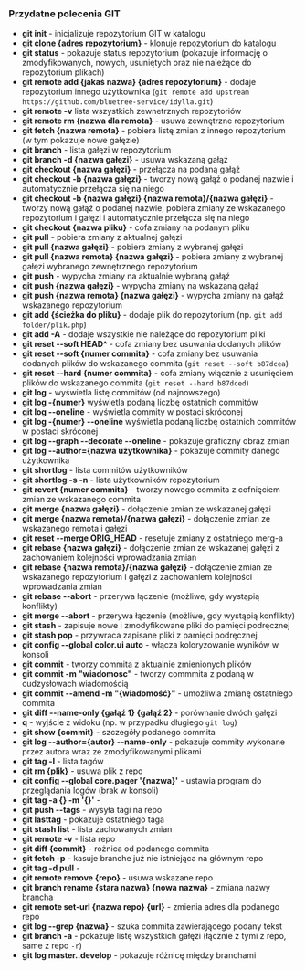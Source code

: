 ### Przydatne polecenia GIT

* **git init** - inicjalizuje repozytorium GIT w katalogu
* **git clone {adres repozytorium}** - klonuje repozytorium do katalogu
* **git status** - pokazuje status repozytorium (pokazuje informację o zmodyfikowanych, nowych, usuniętych oraz nie należące do repozytorium plikach)
* **git remote add {jakaś nazwa} {adres repozytorium}** - dodaje repozytorium innego użytkownika (`git remote add upstream https://github.com/bluetree-service/idylla.git`)
* **git remote -v** lista wszystkich zewnetrznych repozytoriów
* **git remote rm {nazwa dla remota}** - usuwa zewnętrzne repozytorium
* **git fetch {nazwa remota}** - pobiera listę zmian z innego repozytorium (w tym pokazuje nowe gałęzie)
* **git branch** - lista gałęzi w repozytorium
* **git branch -d {nazwa gałęzi}** - usuwa wskazaną gałąź
* **git checkout {nazwa gałęzi}** - przełącza na podaną gałąź
* **git checkout -b {nazwa gałęzi}** - tworzy nową gałąź o podanej nazwie i automatycznie przełącza się na niego
* **git checkout -b {nazwa gałęzi} {nazwa remota}/{nazwa gałęzi}** - tworzy nową gałąź o podanej nazwie, pobiera zmiany ze wskazanego repozytorium i gałęzi i automatycznie przełącza się na niego
* **git checkout {nazwa pliku}** - cofa zmiany na podanym pliku
* **git pull** - pobiera zmiany z aktualnej gałęzi
* **git pull {nazwa gałęzi}** - pobiera zmiany z wybranej gałęzi
* **git pull {nazwa remota} {nazwa gałęzi}** - pobiera zmiany z wybranej gałęzi wybranego zewnętrznego repozytorium
* **git push** - wypycha zmiany na aktualnie wybraną gałąź
* **git push {nazwa gałęzi}** - wypycha zmiany na wskazaną gałąź
* **git push {nazwa remota} {nazwa gałęzi}** - wypycha zmiany na gałąź wskazanego repozytorium
* **git add {ścieżka do pliku}** - dodaje plik do repozytorium (np. `git add folder/plik.php`)
* **git add -A** - dodaje wszystkie nie należące do repozytorium pliki
* **git reset --soft HEAD^** - cofa zmiany bez usuwania dodanych plików
* **git reset --soft {numer commita}** - cofa zmiany bez usuwania dodanych plików do wskazanego commita (`git reset --soft b87dcea`)
* **git reset --hard {numer commita}** - cofa zmiany włącznie z usunięciem plików do wskazanego commita (`git reset --hard b87dced`)
* **git log** - wyświetla listę commitów (od najnowszego)
* **git log -{numer}** wyświetla podaną liczbę ostatnich commitów
* **git log --oneline** - wyświetla commity w postaci skróconej
* **git log -{numer} --oneline** wyświetla podaną liczbę ostatnich commitów w postaci skróconej
* **git log --graph --decorate --oneline** - pokazuje graficzny obraz zmian
* **git log --author={nazwa użytkownika}** - pokazuje commity danego użytkownika
* **git shortlog** - lista commitów użytkowników
* **git shortlog -s -n** - lista użytkowników repozytorium
* **git revert {numer commita}** - tworzy nowego commita z cofnięciem zmian ze wskazanego commita
* **git merge {nazwa gałęzi}** - dołączenie zmian ze wskazanej gałęzi
* **git merge {nazwa remota}/{nazwa gałęzi}** - dołączenie zmian ze wskazanego remota i gałęzi
* **git reset --merge ORIG_HEAD** - resetuje zmiany z ostatniego merg-a
* **git rebase {nazwa gałęzi}** - dołączenie zmian ze wskazanej gałęzi z zachowaniem kolejności wprowadzania zmian
* **git rebase {nazwa remota}/{nazwa gałęzi}** - dołączenie zmian ze wskazanego repozytorium i gałęzi z zachowaniem kolejności wprowadzania zmian
* **git rebase --abort** - przerywa łączenie (możliwe, gdy wystąpią konflikty)
* **git merge --abort** - przerywa łączenie (możliwe, gdy wystąpią konflikty)
* **git stash** - zapisuje nowe i zmodyfikowane pliki do pamięci podręcznej
* **git stash pop** - przywraca zapisane pliki z pamięci podręcznej
* **git config --global color.ui auto** - włącza koloryzowanie wyników w konsoli
* **git commit** - tworzy commita z aktualnie zmienionych plików
* **git commit -m "wiadomosc"** - tworzy commmita z podaną w cudzysłowach wiadomością
* **git commit --amend -m "{wiadomość}"** - umożliwia zmianę ostatniego commita
* **git diff --name-only {gałąź 1} {gałąź 2}** - porównanie dwóch gałęzi
* **q** - wyjście z widoku (np. w przypadku długiego `git log`)
* **git show {commit}** - szczegóły podanego commita
* **git log --author={autor} --name-only** - pokazuje commity wykonane przez autora wraz ze zmodyfikowanymi plikami
* **git tag -l** - lista tagów
* **git rm {plik}** - usuwa plik z repo
* **git config --global core.pager '{nazwa}'** - ustawia program do przeglądania logów (brak w konsoli)
* **git tag -a {} -m '{}'** - 
* **git push --tags** - wysyła tagi na repo
* **git lasttag** - pokazuje ostatniego taga
* **git stash list** - lista zachowanych zmian
* **git remote -v** - lista repo
* **git diff {commit}** - rożnica od podanego commita
* **git fetch -p** - kasuje branche już nie istniejąca na głównym repo
* **git tag -d pull** - 
* **git remote remove {repo}** - usuwa wskazane repo
* **git branch rename {stara nazwa} {nowa nazwa}** - zmiana nazwy brancha
* **git remote set-url {nazwa repo} {url}** - zmienia adres dla podanego repo
* **git log --grep {nazwa}** - szuka commita zawierającego podany tekst
* **git branch -a** - pokazuje listę wszystkich gałęzi (łącznie z tymi z repo, same z repo `-r`)
* **git log master..develop** - pokazuje różnicę między branchami
